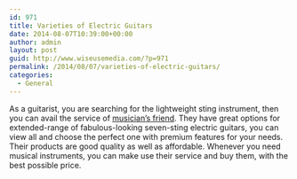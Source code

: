 ```yaml
---
id: 971
title: Varieties of Electric Guitars
date: 2014-08-07T10:39:00+00:00
author: admin
layout: post
guid: http://www.wiseusemedia.com/?p=971
permalink: /2014/08/07/varieties-of-electric-guitars/
categories:
  - General
---
```

As a guitarist, you are searching for the lightweight sting instrument, then you can avail the service of [musician&#8217;s friend](http://www.musiciansfriend.com/guitars/ibanez-rgd7421-7-string-electric-guitar). They have great options for extended-range of fabulous-looking seven-sting electric guitars, you can view all and choose the perfect one with premium features for your needs. Their products are good quality as well as affordable. Whenever you need musical instruments, you can make use their service and buy them, with the best possible price.
